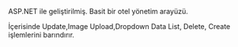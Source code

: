 ASP.NET ile geliştirilmiş. Basit bir otel yönetim arayüzü.

İçerisinde Update,Image Upload,Dropdown Data List, Delete, Create işlemlerini barındırır.


